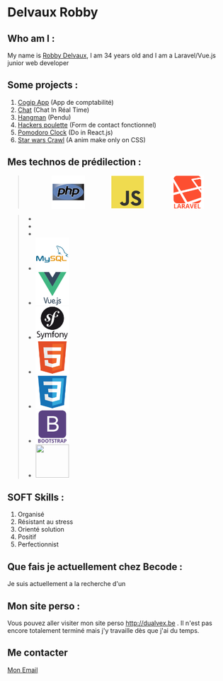 # Delvaux Robby


## Who am I :

My name is [Robby Delvaux](https://robby-delvaux.be), I am 34 years old and I am a Laravel/Vue.js junior web developer


## Some projects :

1. [Cogip App](https://delvauxrobby.yj.fr/delvauxrobby.yj.fr/blog/Assets/COGIP-app/Home/index) (App de comptabilité)
2. [Chat](https://becodechallenge.herokuapp.com/) (Chat In Réal Time)
3. [Hangman](https://delvauxrobby.yj.fr/delvauxrobby.yj.fr/blog/Assets/hangman/hangman.php) (Pendu)
4. [Hackers poulette](https://delvauxrobby.yj.fr/delvauxrobby.yj.fr/blog/Assets/hackers-poulette/index.php) (Form de contact fonctionnel)
5. [Pomodoro Clock](https://delvaux1986.github.io/react-pomodoro/) (Do in React.js)
6. [Star wars Crawl](https://delvaux1986.github.io/forShow/) (A anim make only on CSS)

## Mes technos de prédilection :
>  <div style="display:flex;justify-content: space-evenly; flex-direction:row; align-items:space-between">
>  <img src="https://raw.githubusercontent.com/devicons/devicon/7a4ca8aa871d6dca81691e018d31eed89cb70a76/icons/php/php-original.svg" width="75" height="75" style="display:flex;"/>
>  <img src="https://raw.githubusercontent.com/devicons/devicon/7a4ca8aa871d6dca81691e018d31eed89cb70a76/icons/javascript/javascript-original.svg" width="75" height="75" style="display:flex;" />
>  <img src="https://raw.githubusercontent.com/devicons/devicon/7a4ca8aa871d6dca81691e018d31eed89cb70a76/icons/laravel/laravel-plain-wordmark.svg" width="75" height="75" style="display:flex;"/>
>  </div>
 

> * 
> * 
> * 
> * <img src="https://raw.githubusercontent.com/devicons/devicon/7a4ca8aa871d6dca81691e018d31eed89cb70a76/icons/mysql/mysql-original-wordmark.svg" width="75" height="75" />
> * <img src="https://raw.githubusercontent.com/devicons/devicon/7a4ca8aa871d6dca81691e018d31eed89cb70a76/icons/vuejs/vuejs-original-wordmark.svg" width="75" height="75" />
> * <img src="https://raw.githubusercontent.com/devicons/devicon/7a4ca8aa871d6dca81691e018d31eed89cb70a76/icons/symfony/symfony-original-wordmark.svg" width="75" height="75" />
> * <img src="https://raw.githubusercontent.com/devicons/devicon/7a4ca8aa871d6dca81691e018d31eed89cb70a76/icons/html5/html5-original.svg" width="75" height="75" />
> * <img src="https://raw.githubusercontent.com/devicons/devicon/7a4ca8aa871d6dca81691e018d31eed89cb70a76/icons/css3/css3-original.svg" width="75" height="75" />
> * <img src="https://raw.githubusercontent.com/devicons/devicon/7a4ca8aa871d6dca81691e018d31eed89cb70a76/icons/bootstrap/bootstrap-plain-wordmark.svg" width="75" height="75" />
> * <img src="" width="75" height="75" />



## SOFT Skills :

1. Organisé
2. Résistant au stress
3. Orienté solution
4. Positif
5. Perfectionnist

## Que fais je actuellement chez Becode :

Je suis actuellement a la recherche d'un 

## Mon site perso :

Vous pouvez aller visiter mon site perso http://dualvex.be .
Il n'est pas encore totalement terminé mais j'y travaille dès que j'ai du temps.

## Me contacter

[Mon Email](mailto:delvaux.robby@protonmail.com)








